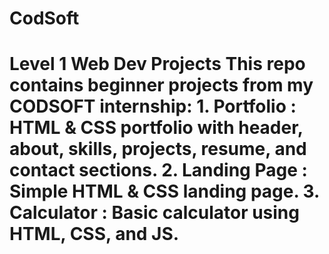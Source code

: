 # CodSoft
# Level 1 Web Dev Projects  This repo contains beginner projects from my CODSOFT internship:  1. Portfolio : HTML &amp; CSS portfolio with header, about, skills, projects, resume, and contact sections.  2. Landing Page : Simple HTML &amp; CSS landing page.   3. Calculator : Basic calculator using HTML, CSS, and JS. 
